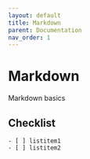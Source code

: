 ```yaml
---
layout: default
title: Markdown
parent: Documentation
nav_order: 1
---
```


# Markdown

Markdown basics


## Checklist

```
- [ ] listitem1
- [ ] listitem2
```


